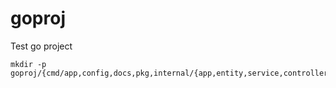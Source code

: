 # goproj
Test go project

```
mkdir -p goproj/{cmd/app,config,docs,pkg,internal/{app,entity,service,controller/{http/v1}}}
```